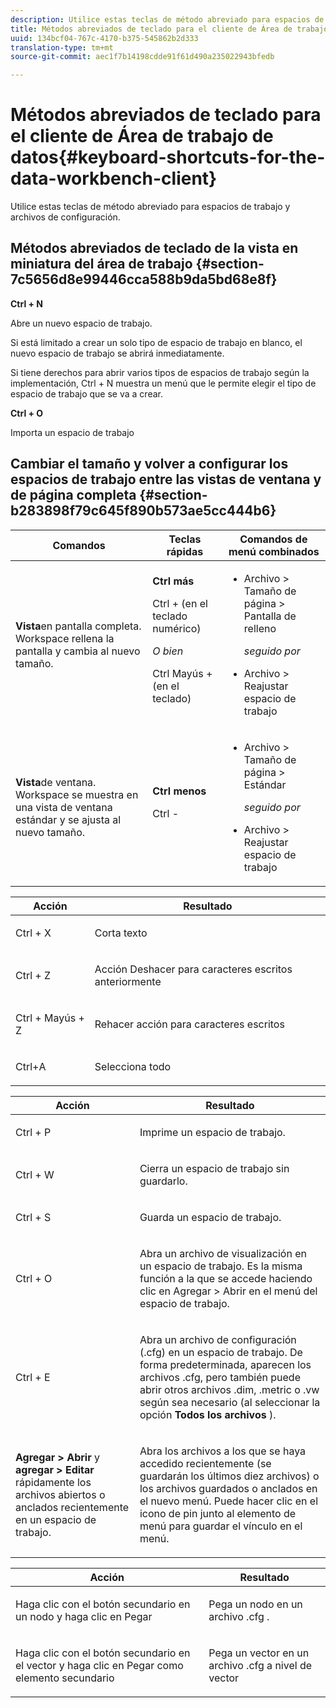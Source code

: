 ```yaml
---
description: Utilice estas teclas de método abreviado para espacios de trabajo y archivos de configuración.
title: Métodos abreviados de teclado para el cliente de Área de trabajo de datos
uuid: 134bcf04-767c-4170-b375-545862b2d333
translation-type: tm+mt
source-git-commit: aec1f7b14198cdde91f61d490a235022943bfedb

---
```



# Métodos abreviados de teclado para el cliente de Área de trabajo de datos{#keyboard-shortcuts-for-the-data-workbench-client}

Utilice estas teclas de método abreviado para espacios de trabajo y archivos de configuración.

## Métodos abreviados de teclado de la vista en miniatura del área de trabajo {#section-7c5656d8e99446cca588b9da5bd68e8f}

**Ctrl + N**

Abre un nuevo espacio de trabajo.

Si está limitado a crear un solo tipo de espacio de trabajo en blanco, el nuevo espacio de trabajo se abrirá inmediatamente.

Si tiene derechos para abrir varios tipos de espacios de trabajo según la implementación, Ctrl + N muestra un menú que le permite elegir el tipo de espacio de trabajo que se va a crear.

**Ctrl + O**

Importa un espacio de trabajo

## Cambiar el tamaño y volver a configurar los espacios de trabajo entre las vistas de ventana y de página completa {#section-b283898f79c645f890b573ae5cc444b6}

<table id="table_A01C514C99F043338D183A6839E03DEA"> 
 <thead> 
  <tr> 
   <th colname="col1" class="entry"> Comandos </th> 
   <th colname="col2" class="entry"> Teclas rápidas </th> 
   <th colname="col3" class="entry"> Comandos de menú combinados </th> 
  </tr>
 </thead>
 <tbody> 
  <tr> 
   <td colname="col1"> <p><b>Vista</b>en pantalla completa. Workspace rellena la pantalla y cambia al nuevo tamaño. </p> </td> 
   <td colname="col2"><b>Ctrl más</b> <p>Ctrl + (en el teclado numérico) </p> <p><i>O bien</i> </p> <p>Ctrl Mayús + (en el teclado) </p> </td> 
   <td colname="col3"> 
    <ul id="ul_C7C731B894D946D9916F50806F015857"> 
     <li id="li_452B4C119B1A40038A408CFFC53653A9"><span class="uicontrol"> Archivo</span> &gt; <span class="uicontrol"> Tamaño</span> de página &gt; <span class="uicontrol"> Pantalla de relleno</span> <p><i>seguido por</i> </p> </li> 
     <li id="li_DE9B8B31B9F24A6AA68A1D0DB886B501"><span class="uicontrol"> Archivo</span> &gt; <span class="uicontrol"> Reajustar espacio de trabajo</span> </li> 
    </ul> </td> 
  </tr> 
  <tr> 
   <td colname="col1"> <p><b>Vista</b>de ventana. Workspace se muestra en una vista de ventana estándar y se ajusta al nuevo tamaño. </p> </td> 
   <td colname="col2"><b>Ctrl menos</b> <p>Ctrl - </p> </td> 
   <td colname="col3"> 
    <ul id="ul_3474B9EFD69343C09BC84E485D896C28"> 
     <li id="li_820BAED76FF24A5785E6D89C5C692DD5">Archivo &gt; Tamaño de página &gt; Estándar <p><i>seguido por</i> </p> </li> 
     <li id="li_337789F282CE4C2C990C67B115782454">Archivo &gt; Reajustar espacio de trabajo </li> 
    </ul> </td> 
  </tr> 
 </tbody> 
</table>

<!-- <a id="section_0597BF92E1AF4BCF9F1C8CEFFE52649A"></a> -->

<table id="table_B774FDAD85AD443897F0F9BC3EC843C7"> 
 <thead> 
  <tr> 
   <th colname="col1" class="entry"> Acción </th> 
   <th colname="col2" class="entry"> Resultado  </th> 
  </tr>
 </thead>
 <tbody> 
  <tr> 
   <td colname="col1"> <p>Ctrl + X </p> </td> 
   <td colname="col2"> <p>Corta texto </p> </td> 
  </tr> 
  <tr> 
   <td colname="col1"> <p>Ctrl + Z </p> </td> 
   <td colname="col2"> <p>Acción Deshacer para caracteres escritos anteriormente </p> </td> 
  </tr> 
  <tr> 
   <td colname="col1"> <p>Ctrl + Mayús + Z </p> </td> 
   <td colname="col2"> <p>Rehacer acción para caracteres escritos </p> </td> 
  </tr> 
  <tr> 
   <td colname="col1"> <p>Ctrl+A </p> </td> 
   <td colname="col2"> <p>Selecciona todo </p> </td> 
  </tr> 
 </tbody> 
</table>

<table id="table_BFCDE46CE5F64AF291A67EC488EF92A1"> 
 <thead> 
  <tr> 
   <th colname="col1" class="entry"> Acción </th> 
   <th colname="col2" class="entry"> Resultado  </th> 
  </tr>
 </thead>
 <tbody> 
  <tr> 
   <td colname="col1"> <p>Ctrl + P </p> </td> 
   <td colname="col2"> <p>Imprime un espacio de trabajo. </p> </td> 
  </tr> 
  <tr> 
   <td colname="col1"> <p>Ctrl + W </p> </td> 
   <td colname="col2"> <p>Cierra un espacio de trabajo sin guardarlo. </p> </td> 
  </tr> 
  <tr> 
   <td colname="col1"> <p>Ctrl + S </p> </td> 
   <td colname="col2"> <p>Guarda un espacio de trabajo. </p> </td> 
  </tr> 
  <tr> 
   <td colname="col1"> <p>Ctrl + O </p> </td> 
   <td colname="col2"> <p>Abra un archivo de visualización en un espacio de trabajo. Es la misma función a la que se accede haciendo clic en Agregar &gt; Abrir en el menú del espacio de trabajo. </p> </td> 
  </tr> 
  <tr> 
   <td colname="col1"> <p>Ctrl + E </p> </td> 
   <td colname="col2"> <p>Abra un archivo de configuración (.cfg) en un espacio de trabajo. De forma predeterminada, aparecen los archivos .cfg, pero también puede abrir otros archivos .dim, .metric o .vw según sea necesario (al seleccionar la opción <b>Todos los archivos</b> ). </p> </td> 
  </tr> 
  <tr> 
   <td colname="col1"> <p><b>Agregar &gt; Abrir</b> y <b>agregar &gt; Editar</b> rápidamente los archivos abiertos o anclados recientemente en un espacio de trabajo. </p> </td> 
   <td colname="col2"> <p>Abra los archivos a los que se haya accedido recientemente (se guardarán los últimos diez archivos) o los archivos guardados o anclados en el nuevo menú. Puede hacer clic en el icono de pin junto al elemento de menú para guardar el vínculo en el menú. </p> </td> 
  </tr> 
 </tbody> 
</table>

<table id="table_99414A5999F94A2EAB2BBBA27EE487F5"> 
 <thead> 
  <tr> 
   <th colname="col1" class="entry"> Acción </th> 
   <th colname="col2" class="entry"> Resultado  </th> 
  </tr>
 </thead>
 <tbody> 
  <tr> 
   <td colname="col1"> <p>Haga clic con el botón secundario en un nodo y haga clic en <span class="uicontrol"> Pegar</span> </p> </td> 
   <td colname="col2"> <p>Pega un nodo en un archivo <span class="filepath"> .cfg</span> . </p> </td> 
  </tr> 
  <tr> 
   <td colname="col1"> <p>Haga clic con el botón secundario en el vector y haga clic en <span class="uicontrol"> Pegar como elemento secundario</span> </p> </td> 
   <td colname="col2"> <p>Pega un vector en un archivo <span class="filepath"> .cfg</span> a nivel de vector </p> </td> 
  </tr> 
 </tbody> 
</table>
